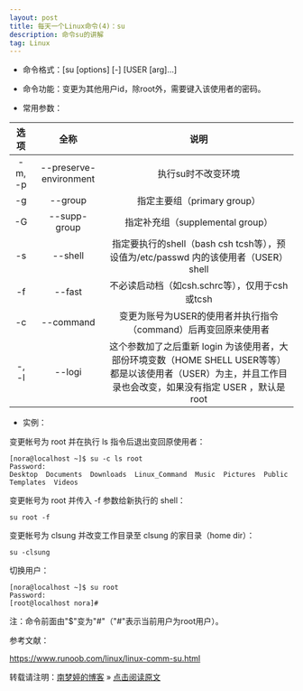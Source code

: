 ```yaml
---
layout: post
title: 每天一个Linux命令(4)：su  
description: 命令su的讲解  
tag: Linux
---
```


* 命令格式：[su [options] [-] [USER [arg]...]  

* 命令功能：变更为其他用户id，除root外，需要键入该使用者的密码。  

* 常用参数：  

|选项|全称|说明|
|:--:|:--:|:--:|
|-m, -p|--preserve-environment|执行su时不改变环境|
|-g|--group <group>|指定主要组（primary group）|
|-G|--supp-group <group>|指定补充组（supplemental group）|
|-s|--shell <shell>|指定要执行的shell（bash csh tcsh等），预设值为/etc/passwd 内的该使用者（USER） shell|
|-f|--fast|不必读启动档（如csh.schrc等），仅用于csh或tcsh|
|-c|--command <command>|变更为账号为USER的使用者并执行指令（command）后再变回原来使用者|
|-, -l|--logi|这个参数加了之后重新 login 为该使用者，大部份环境变数（HOME SHELL USER等等）都是以该使用者（USER）为主，并且工作目录也会改变，如果没有指定 USER ，默认是 root|

* 实例：  

变更帐号为 root 并在执行 ls 指令后退出变回原使用者：  

```
[nora@localhost ~]$ su -c ls root
Password: 
Desktop  Documents  Downloads  Linux_Command  Music  Pictures  Public  Templates  Videos
```

变更帐号为 root 并传入 -f 参数给新执行的 shell：  

```
su root -f
```

变更帐号为 clsung 并改变工作目录至 clsung 的家目录（home dir）：  

```
su -clsung
```

切换用户：  

```
[nora@localhost ~]$ su root
Password: 
[root@localhost nora]# 
```

注：命令前面由"$"变为"#"（"#"表示当前用户为root用户）。  


参考文献：  

https://www.runoob.com/linux/linux-comm-su.html  



转载请注明：[南梦婷的博客](https://norah2.github.io) » [点击阅读原文](https://norah2.github.io/2019/10/Linux04/)   

<!--以下是本文用到的链接-->  
